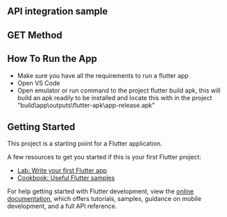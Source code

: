 ## API integration sample
## GET Method 

## How To Run the App


- Make sure you have all the requirements to run a flutter app
- Open VS Code
- Open emulator or run command to the project flutter build apk, this will build an apk readily to be installed and locate this with in the project "build\app\outputs\flutter-apk\app-release.apk"



## Getting Started

This project is a starting point for a Flutter application.

A few resources to get you started if this is your first Flutter project:

- [Lab: Write your first Flutter app](https://docs.flutter.dev/get-started/codelab)
- [Cookbook: Useful Flutter samples](https://docs.flutter.dev/cookbook)

For help getting started with Flutter development, view the
[online documentation](https://docs.flutter.dev/), which offers tutorials,
samples, guidance on mobile development, and a full API reference.
